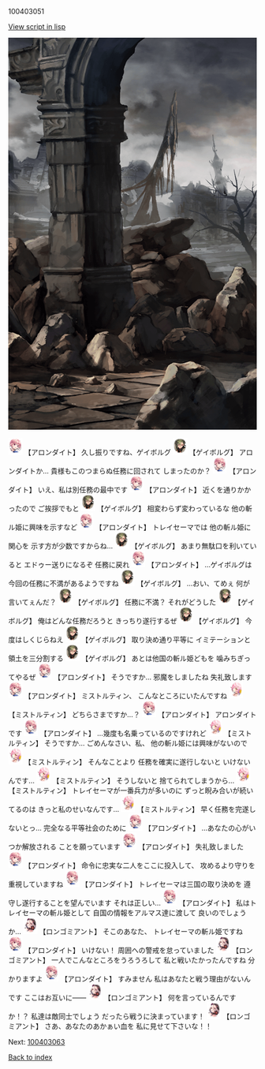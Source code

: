 100403051

[View script in lisp](../scripts/100403051.txt)

![201_border.png](../images/backgrounds/201_border.png)

<img src="../images/units/3100711.png" alt="3100711.png" height="34"/>
【アロンダイト】
久し振りですね、ゲイボルグ

<img src="../images/units/3300711.png" alt="3300711.png" height="34"/>
【ゲイボルグ】
アロンダイトか…
貴様もこのつまらぬ任務に回されて
しまったのか？

<img src="../images/units/3100711.png" alt="3100711.png" height="34"/>
【アロンダイト】
いえ、私は別任務の最中です

<img src="../images/units/3100711.png" alt="3100711.png" height="34"/>
【アロンダイト】
近くを通りかかったので
ご挨拶でもと

<img src="../images/units/3300711.png" alt="3300711.png" height="34"/>
【ゲイボルグ】
相変わらず変わっているな
他の斬ル姫に興味を示すなど

<img src="../images/units/3100711.png" alt="3100711.png" height="34"/>
【アロンダイト】
トレイセーマでは
他の斬ル姫に関心を
示す方が少数ですからね…

<img src="../images/units/3300711.png" alt="3300711.png" height="34"/>
【ゲイボルグ】
あまり無駄口を利いていると
エドゥー送りになるぞ
任務に戻れ

<img src="../images/units/3100711.png" alt="3100711.png" height="34"/>
【アロンダイト】
…ゲイボルグは
今回の任務に不満があるようですね

<img src="../images/units/3300711.png" alt="3300711.png" height="34"/>
【ゲイボルグ】
…おい、てめぇ
何が言いてぇんだ？

<img src="../images/units/3300711.png" alt="3300711.png" height="34"/>
【ゲイボルグ】
任務に不満？
それがどうした

<img src="../images/units/3300711.png" alt="3300711.png" height="34"/>
【ゲイボルグ】
俺はどんな任務だろうと
きっちり遂行するぜ

<img src="../images/units/3300711.png" alt="3300711.png" height="34"/>
【ゲイボルグ】
今度はしくじらねえ

<img src="../images/units/3300711.png" alt="3300711.png" height="34"/>
【ゲイボルグ】
取り決め通り平等に
イミテーションと領土を三分割する

<img src="../images/units/3300711.png" alt="3300711.png" height="34"/>
【ゲイボルグ】
あとは他国の斬ル姫どもを
噛みちぎってやるぜ

<img src="../images/units/3100711.png" alt="3100711.png" height="34"/>
【アロンダイト】
そうですか…
邪魔をしましたね
失礼致します

<img src="../images/units/3100711.png" alt="3100711.png" height="34"/>
【アロンダイト】
ミストルティン、
こんなところにいたんですね

<img src="../images/units/3600611.png" alt="3600611.png" height="34"/>
【ミストルティン】
どちらさまですか…？

<img src="../images/units/3100711.png" alt="3100711.png" height="34"/>
【アロンダイト】
アロンダイトです

<img src="../images/units/3100711.png" alt="3100711.png" height="34"/>
【アロンダイト】
…幾度も名乗っているのですけれど

<img src="../images/units/3600611.png" alt="3600611.png" height="34"/>
【ミストルティン】
そうですか…
ごめんなさい、私、
他の斬ル姫には興味がないので

<img src="../images/units/3600611.png" alt="3600611.png" height="34"/>
【ミストルティン】
そんなことより
任務を確実に遂行しないと
いけないんです…

<img src="../images/units/3600611.png" alt="3600611.png" height="34"/>
【ミストルティン】
そうしないと
捨てられてしまうから…

<img src="../images/units/3600611.png" alt="3600611.png" height="34"/>
【ミストルティン】
トレイセーマが一番兵力が多いのに
ずっと睨み合いが続いてるのは
きっと私のせいなんです…

<img src="../images/units/3600611.png" alt="3600611.png" height="34"/>
【ミストルティン】
早く任務を完遂しないとっ…
完全なる平等社会のために

<img src="../images/units/3100711.png" alt="3100711.png" height="34"/>
【アロンダイト】
…あなたの心がいつか解放される
ことを願っています

<img src="../images/units/3100711.png" alt="3100711.png" height="34"/>
【アロンダイト】
失礼致しました

<img src="../images/units/3100711.png" alt="3100711.png" height="34"/>
【アロンダイト】
命令に忠実な二人をここに投入して、
攻めるより守りを重視していますね

<img src="../images/units/3100711.png" alt="3100711.png" height="34"/>
【アロンダイト】
トレイセーマは三国の取り決めを
遵守し遂行することを望んでいます
それは正しい…

<img src="../images/units/3100711.png" alt="3100711.png" height="34"/>
【アロンダイト】
私はトレイセーマの斬ル姫として
自国の情報をアルマス達に渡して
良いのでしょうか…

<img src="../images/units/3301011.png" alt="3301011.png" height="34"/>
【ロンゴミアント】
そこのあなた、
トレイセーマの斬ル姫ですね

<img src="../images/units/3100711.png" alt="3100711.png" height="34"/>
【アロンダイト】
いけない！
周囲への警戒を怠っていました

<img src="../images/units/3301011.png" alt="3301011.png" height="34"/>
【ロンゴミアント】
一人でこんなところをうろうろして
私と戦いたかったんですね
分かりますよ

<img src="../images/units/3100711.png" alt="3100711.png" height="34"/>
【アロンダイト】
すみません
私はあなたと戦う理由がないんです
ここはお互いに――

<img src="../images/units/3301011.png" alt="3301011.png" height="34"/>
【ロンゴミアント】
何を言っているんですか！？
私達は敵同士でしょう
だったら戦うに決まっています！

<img src="../images/units/3301011.png" alt="3301011.png" height="34"/>
【ロンゴミアント】
さあ、あなたのあかぁい血を
私に見せて下さいな！！


Next: [100403063](100403063.md)

[Back to index](index.md)
